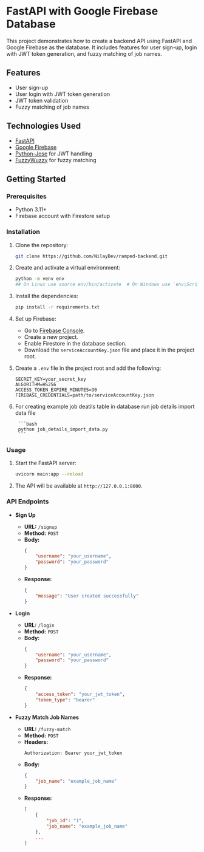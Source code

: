 # FastAPI with Google Firebase Database

This project demonstrates how to create a backend API using FastAPI and Google Firebase as the database. It includes features for user sign-up, login with JWT token generation, and fuzzy matching of job names.

## Features

- User sign-up
- User login with JWT token generation
- JWT token validation
- Fuzzy matching of job names

## Technologies Used

- [FastAPI](https://fastapi.tiangolo.com/)
- [Google Firebase](https://firebase.google.com/)
- [Python-Jose](https://github.com/mpdavis/python-jose) for JWT handling
- [FuzzyWuzzy](https://github.com/seatgeek/fuzzywuzzy) for fuzzy matching

## Getting Started

### Prerequisites

- Python 3.11+
- Firebase account with Firestore setup

### Installation

1. Clone the repository:

    ```bash
    git clone https://github.com/NilayDev/ramped-backend.git
    ```

2. Create and activate a virtual environment:

    ```bash
    python -m venv env
    ## On Linux use source env/bin/activate  # On Windows use `env\Scripts\activate`
    ```

3. Install the dependencies:

    ```bash
    pip install -r requirements.txt
    ```

4. Set up Firebase:

    - Go to [Firebase Console](https://console.firebase.google.com/).
    - Create a new project.
    - Enable Firestore in the database section.
    - Download the `serviceAccountKey.json` file and place it in the project root.

5. Create a `.env` file in the project root and add the following:

    ```env
    SECRET_KEY=your_secret_key
    ALGORITHM=HS256
    ACCESS_TOKEN_EXPIRE_MINUTES=30
    FIREBASE_CREDENTIALS=path/to/serviceAccountKey.json
    ```

6. For creating example job deatils table in database run job details import data file
        
        ```bash
        python job_details_import_data.py
        ```

### Usage

1. Start the FastAPI server:

    ```bash
    uvicorn main:app --reload
    ```

2. The API will be available at `http://127.0.0.1:8000`.

### API Endpoints

- **Sign Up**
    - **URL:** `/signup`
    - **Method:** `POST`
    - **Body:**
      ```json
      {
          "username": "your_username",
          "password": "your_password"
      }
      ```
    - **Response:**
      ```json
      {
          "message": "User created successfully"
      }
      ```

- **Login**
    - **URL:** `/login`
    - **Method:** `POST`
    - **Body:**
      ```json
      {
          "username": "your_username",
          "password": "your_password"
      }
      ```
    - **Response:**
      ```json
      {
          "access_token": "your_jwt_token",
          "token_type": "bearer"
      }
      ```

- **Fuzzy Match Job Names**
    - **URL:** `/fuzzy-match`
    - **Method:** `POST`
    - **Headers:**
      ```http
      Authorization: Bearer your_jwt_token
      ```
    - **Body:**
      ```json
      {
          "job_name": "example_job_name"
      }
      ```
    - **Response:**
      ```json
      [
          {
              "job_id": "1",
              "job_name": "example_job_name"
          },
          ...
      ]
      ```

